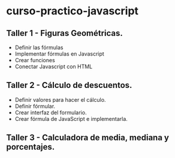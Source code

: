 # curso-practico-javascript

## Taller 1 - Figuras Geométricas.

- Definir las fórmulas
- Implementar fórmulas en Javascript
- Crear funciones
- Conectar Javascript con HTML

## Taller 2 - Cálculo de descuentos.

- Definir valores para hacer el cálculo.
- Definir fórmular.
- Crear interfaz del formulario.
- Crear fórmula de JavaScript e implementarla.

## Taller 3 - Calculadora de media, mediana y porcentajes.